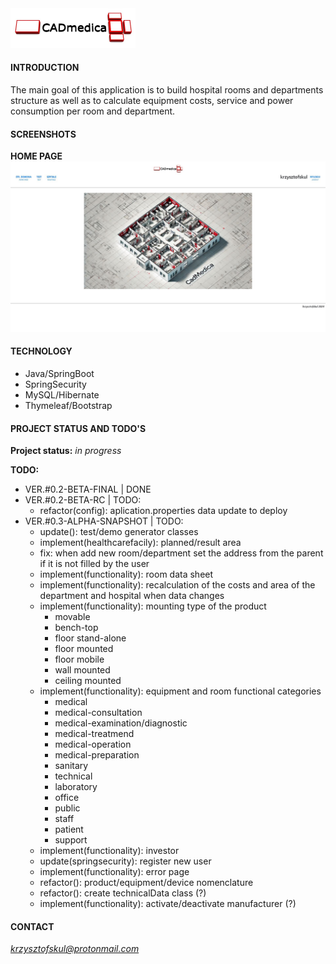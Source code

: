 <img src="./src/main/resources/static/img/CADmedica.jpg" width="200px"/>  

#### INTRODUCTION
The main goal of this application is to build hospital rooms and departments structure as well as to calculate equipment costs, service and power consumption per room and department.

#### SCREENSHOTS
**HOME PAGE**  
<img src="./src/main/resources/static/img/readme/homepage-01.jpg" width="720px"/>   

#### TECHNOLOGY
* Java/SpringBoot
* SpringSecurity  
* MySQL/Hibernate  
* Thymeleaf/Bootstrap

#### PROJECT STATUS AND TODO'S

**Project status:** *in progress*  

**TODO:**  

* VER.#0.2-BETA-FINAL | DONE  
* VER.#0.2-BETA-RC | TODO:  
    * refactor(config): aplication.properties data update to deploy  
* VER.#0.3-ALPHA-SNAPSHOT | TODO:  
    * update(): test/demo generator classes  
    * implement(healthcarefacily): planned/result area  
    * fix: when add new room/department set the address from the parent if it is not filled by the user  
    * implement(functionality): room data sheet   
    * implement(functionality): recalculation of the costs and area of the department and hospital when data changes  
    * implement(functionality): mounting type of the product  
      * movable  
      * bench-top
      * floor stand-alone
      * floor mounted  
      * floor mobile    
      * wall mounted
      * ceiling mounted
    * implement(functionality): equipment and room functional categories  
      * medical  
      * medical-consultation  
      * medical-examination/diagnostic  
      * medical-treatmend  
      * medical-operation  
      * medical-preparation  
      * sanitary  
      * technical  
      * laboratory  
      * office  
      * public  
      * staff  
      * patient  
      * support  
    * implement(functionality): investor  
    * update(springsecurity): register new user    
    * implement(functionality): error page  
    * refactor(): product/equipment/device nomenclature  
    * refactor(): create technicalData class (?)  
    * implement(functionality): activate/deactivate manufacturer (?)  
    
#### CONTACT
*krzysztofskul@protonmail.com*